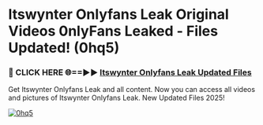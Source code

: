 # Itswynter Onlyfans Leak Original Videos 0nlyFans Leaked - Files Updated! (0hq5)

<h3>🔴 CLICK HERE 🌐==►► <a href="https://best4dudes.click/HH4t6V" rel="nofollow">Itswynter Onlyfans Leak Updated Files</a></h3>

Get Itswynter Onlyfans Leak and all content. Now you can access all videos and pictures of Itswynter Onlyfans Leak. New Updated Files 2025!

[![0hq5](https://github.com/user-attachments/assets/8c521d6e-e6e3-4a75-9320-d58ab9d79d5b)](https://best4dudes.click/HH4t6V)
